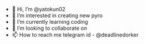 - 👋 Hi, I’m @yatokun02
- 👀 I’m interested in creating new pyro
- 🌱 I’m currently learning coding
- 💞️ I’m looking to collaborate on 
- 📫 How to reach me telegram id - @deadlinedorker

<!---
yatokun02/yatokun02 is a ✨ special ✨ repository because its `README.md` (this file) appears on your GitHub profile.
You can click the Preview link to take a look at your changes.
--->
